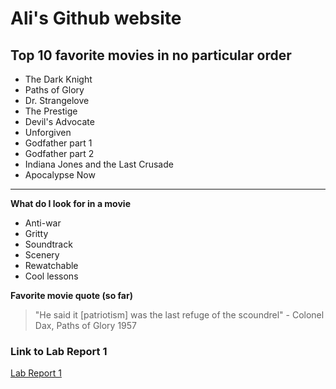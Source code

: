 # Ali's Github website

## Top 10 favorite movies in no particular order 
- The Dark Knight 
- Paths of Glory
- Dr. Strangelove 
- The Prestige 
- Devil's Advocate  
- Unforgiven 
- Godfather part 1 
- Godfather part 2
- Indiana Jones and the Last Crusade
- Apocalypse Now 

---

**What do I look for in a movie**
- Anti-war 
- Gritty 
- Soundtrack 
- Scenery 
- Rewatchable 
- Cool lessons

**Favorite movie quote (so far)** 
>"He said it [patriotism] was the last refuge of the scoundrel" 
> \- Colonel Dax, Paths of Glory 1957

### **Link to Lab Report 1**
[Lab Report 1](lab-report-1-week-0.html)

